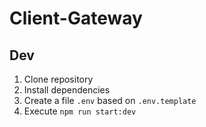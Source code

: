 # Client-Gateway

## Dev

1. Clone repository
2. Install dependencies
3. Create a file `.env` based on `.env.template`
4. Execute `npm run start:dev`
